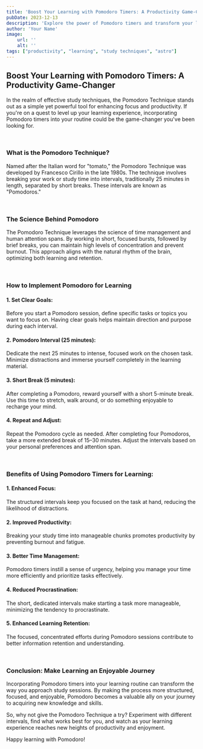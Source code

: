 ```yaml
---
title: 'Boost Your Learning with Pomodoro Timers: A Productivity Game-Changer'
pubDate: 2023-12-13
description: 'Explore the power of Pomodoro timers and transform your learning experience.'
author: 'Your Name'
image:
    url: ''
    alt: ''
tags: ["productivity", "learning", "study techniques", "astro"]
---
```


## **Boost Your Learning with Pomodoro Timers: A Productivity Game-Changer**

In the realm of effective study techniques, the Pomodoro Technique stands out as a simple yet powerful tool for enhancing focus and productivity. If you're on a quest to level up your learning experience, incorporating Pomodoro timers into your routine could be the game-changer you've been looking for.

<br>

### **What is the Pomodoro Technique?**

Named after the Italian word for "tomato," the Pomodoro Technique was developed by Francesco Cirillo in the late 1980s. The technique involves breaking your work or study time into intervals, traditionally 25 minutes in length, separated by short breaks. These intervals are known as "Pomodoros."

<br>

### **The Science Behind Pomodoro**

The Pomodoro Technique leverages the science of time management and human attention spans. By working in short, focused bursts, followed by brief breaks, you can maintain high levels of concentration and prevent burnout. This approach aligns with the natural rhythm of the brain, optimizing both learning and retention.

<br>

### **How to Implement Pomodoro for Learning**

#### **1. Set Clear Goals:**
   Before you start a Pomodoro session, define specific tasks or topics you want to focus on. Having clear goals helps maintain direction and purpose during each interval.

#### **2. Pomodoro Interval (25 minutes):**
   Dedicate the next 25 minutes to intense, focused work on the chosen task. Minimize distractions and immerse yourself completely in the learning material.

#### **3. Short Break (5 minutes):**
   After completing a Pomodoro, reward yourself with a short 5-minute break. Use this time to stretch, walk around, or do something enjoyable to recharge your mind.

#### **4. Repeat and Adjust:**
   Repeat the Pomodoro cycle as needed. After completing four Pomodoros, take a more extended break of 15–30 minutes. Adjust the intervals based on your personal preferences and attention span.

<br>

### **Benefits of Using Pomodoro Timers for Learning:**

#### **1. Enhanced Focus:**
   The structured intervals keep you focused on the task at hand, reducing the likelihood of distractions.

#### **2. Improved Productivity:**
   Breaking your study time into manageable chunks promotes productivity by preventing burnout and fatigue.

#### **3. Better Time Management:**
   Pomodoro timers instill a sense of urgency, helping you manage your time more efficiently and prioritize tasks effectively.

#### **4. Reduced Procrastination:**
   The short, dedicated intervals make starting a task more manageable, minimizing the tendency to procrastinate.

#### **5. Enhanced Learning Retention:**
   The focused, concentrated efforts during Pomodoro sessions contribute to better information retention and understanding.

<br>

### **Conclusion: Make Learning an Enjoyable Journey**

Incorporating Pomodoro timers into your learning routine can transform the way you approach study sessions. By making the process more structured, focused, and enjoyable, Pomodoro becomes a valuable ally on your journey to acquiring new knowledge and skills.

So, why not give the Pomodoro Technique a try? Experiment with different intervals, find what works best for you, and watch as your learning experience reaches new heights of productivity and enjoyment.

Happy learning with Pomodoro!
